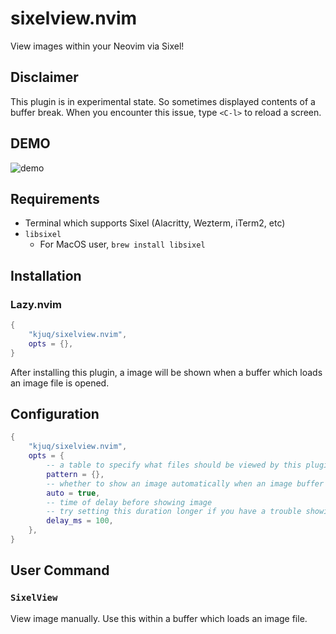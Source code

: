 # sixelview.nvim

View images within your Neovim via Sixel!

## Disclaimer

This plugin is in experimental state. So sometimes displayed contents of a buffer break.
When you encounter this issue, type `<C-l>` to reload a screen.

## DEMO

![demo](https://github.com/kjuq/sixelview.nvim/blob/master/img/demo.gif?raw=true)

## Requirements

- Terminal which supports Sixel (Alacritty, Wezterm, iTerm2, etc)
- `libsixel`
	- For MacOS user, `brew install libsixel`

## Installation

### Lazy.nvim

```lua
{
	"kjuq/sixelview.nvim",
	opts = {},
}
```

After installing this plugin, a image will be shown when a buffer which loads an image file is opened.

## Configuration

```lua
{
	"kjuq/sixelview.nvim",
	opts = {
		-- a table to specify what files should be viewed by this plugin
		pattern = {},
		-- whether to show an image automatically when an image buffer is opened
		auto = true,
		-- time of delay before showing image
		-- try setting this duration longer if you have a trouble showing image
		delay_ms = 100,
	},
}
```

## User Command

### `SixelView`

View image manually. Use this within a buffer which loads an image file.
